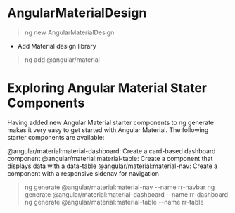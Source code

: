 # AngularMaterialDesign

>ng new AngularMaterialDesign
- Add Material design library
>ng add @angular/material

# Exploring Angular Material Stater Components
Having added new Angular Material starter components to ng generate makes it very easy to get started with Angular Material. The following starter components are available:

@angular/material:material-dashboard: Create a card-based dashboard component
@angular/material:material-table: Create a component that displays data with a data-table
@angular/material:material-nav: Create a component with a responsive sidenav for navigation

>ng generate @angular/material:material-nav --name rr-navbar
>ng generate @angular/material:material-dashboard --name rr-dashboard
>ng generate @angular/material:material-table --name rr-table
